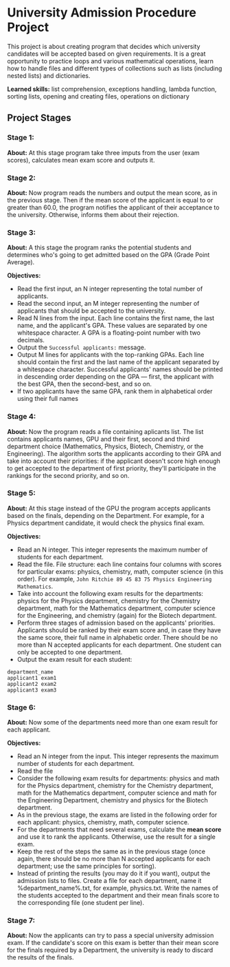 # University Admission Procedure Project
This project is about creating program that decides which university candidates will be accepted based on given requirements. It is a great opportunity to practice loops and various mathematical operations, learn how to handle files and different types of collections such as lists (including nested lists) and dictionaries.

**Learned skills:** list comprehension, exceptions handling, lambda function, sorting lists, opening and creating files, operations on dictionary

## Project Stages
### Stage 1:
**About:** At this stage program take three imputs from the user (exam scores), calculates mean exam score and outputs it.

### Stage 2:
**About:**  Now program reads the numbers and output the mean score, as in the previous stage. Then if the mean score of the applicant is equal to or greater than 60.0, the program notifies the applicant of their acceptance to the university. Otherwise, informs them about their rejection.

### Stage 3:
**About:** A this stage the program ranks the potential students and determines who's going to get admitted based on the GPA (Grade Point Average).

**Objectives:**
* Read the first input, an N integer representing the total number of applicants.
* Read the second input, an M integer representing the number of applicants that should be accepted to the university.
* Read N lines from the input. Each line contains the first name, the last name, and the applicant's GPA. These values are separated by one whitespace character. A GPA is a floating-point number with two decimals.
* Output the `Successful applicants:` message.
* Output M lines for applicants with the top-ranking GPAs. Each line should contain the first and the last name of the applicant separated by a whitespace character. Successful applicants' names should be printed in descending order depending on the GPA — first, the applicant with the best GPA, then the second-best, and so on.
* If two applicants have the same GPA, rank them in alphabetical order using their full names

### Stage 4:
**About:** Now the program reads a file containing aplicants list. The list contains applicants names, GPU and their first, second and third department choice (Mathematics, Physics, Biotech, Chemistry, or the Engineering). The algorithm sorts the applicants according to their GPA and take into account their priorities: if the applicant doesn't score high enough to get accepted to the department of first priority, they'll participate in the rankings for the second priority, and so on.

### Stage 5:
**About:** At this stage instead of the GPU the program accepts applicants based on the finals, depending on the Department. For example, for a Physics department candidate, it would check the physics final exam.

**Objectives:**
* Read an N integer. This integer represents the maximum number of students for each department.
* Read the file. File structure: each line contains four columns with scores for particular exams: physics, chemistry, math, computer science (in this order). For example, `John Ritchie 89 45 83 75 Physics Engineering Mathematics`.
* Take into account the following exam results for the departments: physics for the Physics department, chemistry for the Chemistry department, math for the Mathematics department, computer science for the Engineering, and chemistry (again) for the Biotech department.
* Perform three stages of admission based on the applicants' priorities. Applicants should be ranked by their exam score and, in case they have the same score, their full name in alphabetic order. There should be no more than N accepted applicants for each department. One student can only be accepted to one department.
* Output the exam result for each student:

```
department_name
applicant1 exam1
applicant2 exam2
applicant3 exam3
```

### Stage 6:
**About:** Now some of the departments need more than one exam result for each applicant.

**Objectives:**
* Read an N integer from the input. This integer represents the maximum number of students for each department.
* Read the file
* Consider the following exam results for departments: physics and math for the Physics department, chemistry for the Chemistry department, math for the Mathematics department, computer science and math for the Engineering Department, chemistry and physics for the Biotech department.
* As in the previous stage, the exams are listed in the following order for each applicant: physics, chemistry, math, computer science.
* For the departments that need several exams, calculate the **mean score** and use it to rank the applicants. Otherwise, use the result for a single exam.
* Keep the rest of the steps the same as in the previous stage (once again, there should be no more than N accepted applicants for each department; use the same principles for sorting).
* Instead of printing the results (you may do it if you want), output the admission lists to files. Create a file for each department, name it %department_name%.txt, for example, physics.txt. Write the names of the students accepted to the department and their mean finals score to the corresponding file (one student per line).

### Stage 7:
**About:** Now the applicants can try to pass a special university admission exam. If the candidate's score on this exam is better than their mean score for the finals required by a Department, the university is ready to discard the results of the finals.
